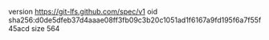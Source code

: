 version https://git-lfs.github.com/spec/v1
oid sha256:d0de5dfeb37d4aaae08ff3fb09c3b20c1051ad1f6167a9fd195f6a7f55f45acd
size 564
